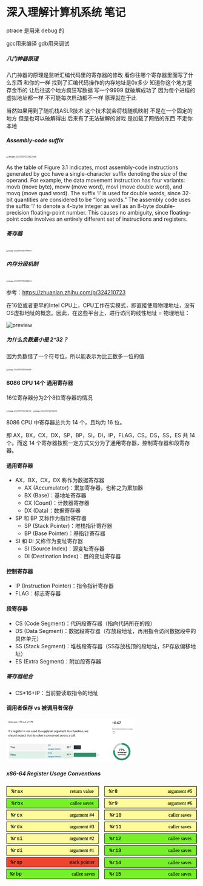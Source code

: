 # 深入理解计算机系统 笔记

ptrace 是用来 debug 的

gcc用来编译 gdb用来调试

##### 八门神器原理

八门神器的原理是监听汇编代码里的寄存器的修改 看你往哪个寄存器里面写了什么东西 和你的一样 找到了汇编代码操作的内存地址是0x多少 知道你这个地方是存金币的 让后往这个地方疯狂写数据 写一个9999 就破解成功了 因为每个进程的虚拟地址都一样 不可能每次启动都不一样 原理就在于此

当然如果用到了随机栈ASLR技术 这个技术就会将栈随机映射 不是在一个固定的地方 但是也可以破解得出 后来有了无法破解的游戏 是加载了网络的东西 不走你本地

##### Assembly-code suffix

<img src="../../images/image-20210701172922446.png" alt="image-20210701172922446" style="zoom: 40%;" />

As the table of Figure 3.1 indicates, most assembly-code instructions generated by gcc have a single-character suffix denoting the size of the operand. For example, the data movement instruction has four variants: movb (move byte), movw (move word), movl (move double word), and movq (move quad word). The suffix ‘l’ is used for double words, since 32-bit quantities are considered to be “long words.” The assembly code uses the suffix ‘l’ to denote a 4-byte integer as well as an 8-byte double-precision floating-point number. This causes no ambiguity, since floating-point code involves an entirely different set of instructions and registers.

##### 寄存器

<img src="../../images/image-20210701192444694.png" alt="image-20210701192444694" style="zoom: 33%;" />



##### 内存分段机制

<img src="../../images/image-20210707155858694.png" alt="image-20210707155858694" style="zoom:33%;" />

参考：https://zhuanlan.zhihu.com/p/324210723

在16位或者更早的Intel CPU上，CPU工作在实模式，即直接使用物理地址，没有OS虚拟地址的概念。因此，在这些平台上，进行访问的线性地址 = 物理地址：

![preview](../../images/v2-579718b4f504316a56d3e8695f1a161d_r.jpg)

##### 为什么负数最小是 2^32？

因为负数借了一个符号位，所以能表示为比正数多一位的值

<img src="../../images/image-20210707150149469.png" alt="image-20210707150149469" style="zoom:33%;" />

#### 8086 CPU 14个 通用寄存器

16位寄存器分为2个8位寄存器的情况

<img src="../../images/image-20210707150746729.png" alt="image-20210707150746729" style="zoom:33%;" />

<img src="../../images/image-20210707152156970.png" alt="image-20210707152156970" style="zoom:33%;" />

8086 CPU 中寄存器总共为 14 个，且均为 16 位。

即 AX，BX，CX，DX，SP，BP，SI，DI，IP，FLAG，CS，DS，SS，ES 共 14 个。而这 14 个寄存器按照一定方式又分为了通用寄存器，控制寄存器和段寄存器。

#### 通用寄存器

- AX，BX，CX，DX 称作为数据寄存器
  - AX (Accumulator)：累加寄存器，也称之为累加器
  - BX (Base)：基地址寄存器
  - CX (Count)：计数器寄存器
  - DX (Data)：数据寄存器
- SP 和 BP 又称作为指针寄存器
  - SP (Stack Pointer)：堆栈指针寄存器
  - BP (Base Pointer)：基指针寄存器
- SI 和 DI 又称作为变址寄存器
  - SI (Source Index)：源变址寄存器
  - DI (Destination Index)：目的变址寄存器

#### 控制寄存器

- IP (Instruction Pointer)：指令指针寄存器
- FLAG：标志寄存器

#### 段寄存器

- CS (Code Segment)：代码段寄存器（指向代码所在的段）
- DS (Data Segment)：数据段寄存器（存放段地址，再用指令访问数据段中的具体单元）
- SS (Stack Segment)：堆栈段寄存器（SS存放栈顶的段地址，SP存放偏移地址）
- ES (Extra Segment)：附加段寄存器

##### 寄存器组合

- CS*16+IP：当前要读取指令的地址



#### 调用者保存 vs 被调用者保存

<img src="../../images/image-20211113165441356.png" alt="image-20211113165441356" style="zoom:33%;" />

##### x86-64 Register Usage Conventions

<img src="../../images/image-20211113180734361.png" alt="image-20211113180734361" style="zoom: 70%;" />
